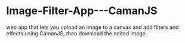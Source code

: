 # Image-Filter-App---CamanJS
web app that lets you upload an image to a canvas and add filters and effects using CamanJS, then download the edited image. 

